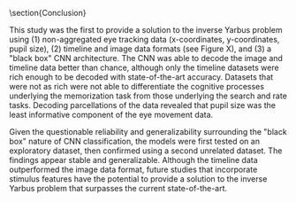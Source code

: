 \section{Conclusion}

This study was the first to provide a solution to the inverse Yarbus problem using (1) non-aggregated eye tracking data (x-coordinates, y-coordinates, pupil size), (2) timeline and image data formats (see Figure X<!-- reference the plot image figure -->), and (3) a "black box" CNN architecture. The CNN was able to decode the image and timeline data better than chance, although only the timeline datasets were rich enough to be decoded with state-of-the-art accuracy. Datasets that were not as rich were not able to differentiate the cognitive processes underlying the memorization task from those underlying the search and rate tasks. Decoding parcellations of the data revealed that pupil size was the least informative component of the eye movement data.

Given the questionable reliability and generalizability surrounding the "black box" nature of CNN classification, the models were first tested on an exploratory dataset, then confirmed using a second unrelated dataset. The findings appear stable and generalizable. Although the timeline data outperformed the image data format, future studies that incorporate stimulus features have the potential to provide a solution to the inverse Yarbus problem that surpasses the current state-of-the-art.<!-- applications? they're already kinda mentioned in the discussion.... -->
